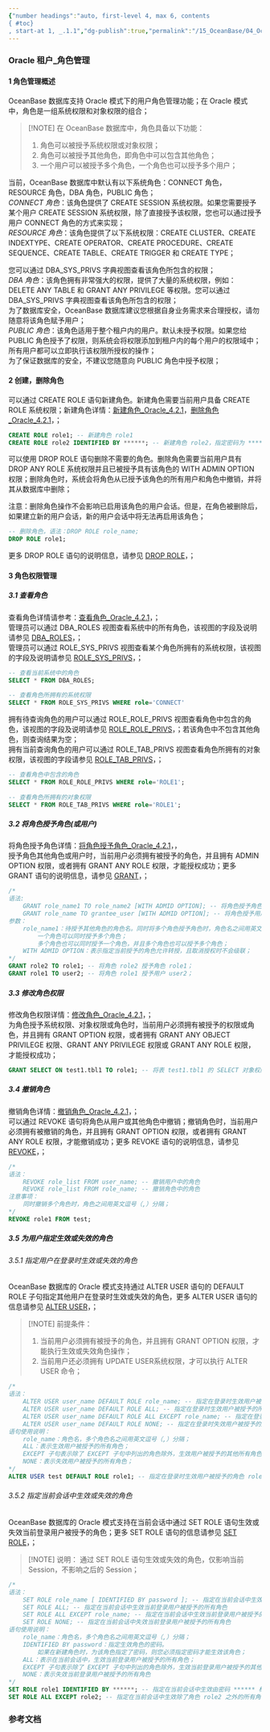 ```yaml
---
{"number headings":"auto, first-level 4, max 6, contents
{ #toc}
, start-at 1, _.1.1","dg-publish":true,"permalink":"/15_OceanBase/04_OceanBase 安全，高可用，容灾/OceanBase 安全权限/OceanBase 管理用户和权限/Oracle 租户_角色管理/","dgPassFrontmatter":true}
---
```



### Oracle 租户_角色管理
#### 1 角色管理概述  
OceanBase 数据库支持 Oracle 模式下的用户角色管理功能；在 Oracle 模式中，角色是一组系统权限和对象权限的组合；  

> [!NOTE] 在 OceanBase 数据库中，角色具备以下功能：  
> 1. 角色可以被授予系统权限或对象权限；  
> 2. 角色可以被授予其他角色，即角色中可以包含其他角色；  
> 3. 一个用户可以被授予多个角色，一个角色也可以授予多个用户；  
  
当前，OceanBase 数据库中默认有以下系统角色：CONNECT 角色，RESOURCE 角色，DBA 角色，PUBLIC 角色；  
*CONNECT 角色*：该角色提供了 CREATE SESSION 系统权限。如果您需要授予某个用户 CREATE SESSION 系统权限，除了直接授予该权限，您也可以通过授予用户 CONNECT 角色的方式来实现；  
*RESOURCE 角色*：该角色提供了以下系统权限：CREATE CLUSTER、CREATE INDEXTYPE、CREATE OPERATOR、CREATE PROCEDURE、CREATE SEQUENCE、CREATE TABLE、CREATE TRIGGER 和 CREATE TYPE；  

您可以通过 DBA_SYS_PRIVS 字典视图查看该角色所包含的权限；  
*DBA 角色*：该角色拥有非常强大的权限，提供了大量的系统权限，例如： DELETE ANY TABLE 和 GRANT ANY PRIVILEGE 等权限。您可以通过 DBA_SYS_PRIVS 字典视图查看该角色所包含的权限；  
为了数据库安全，OceanBase 数据库建议您根据自身业务需求来合理授权，请勿随意将该角色赋予用户；  
*PUBLIC 角色*：该角色适用于整个租户内的用户。默认未授予权限。如果您给 PUBLIC 角色授予了权限，则系统会将权限添加到租户内的每个用户的权限域中；所有用户都可以立即执行该权限所授权的操作；  
为了保证数据库的安全，不建议您随意向 PUBLIC 角色中授予权限； 

#### 2 创建，删除角色  
可以通过 CREATE ROLE 语句新建角色。新建角色需要当前用户具备 CREATE ROLE 系统权限；新建角色详情：[新建角色_Oracle_4.2.1](https://www.oceanbase.com/docs/common-oceanbase-database-cn-1000000000221472)，[删除角色_Oracle_4.2.1](https://www.oceanbase.com/docs/common-oceanbase-database-cn-1000000000221477)，；

```sql  
CREATE ROLE role1; -- 新建角色 role1  
CREATE ROLE role2 IDENTIFIED BY ******; -- 新建角色 role2，指定密码为 ******  
```  

可以使用 DROP ROLE 语句删除不需要的角色。删除角色需要当前用户具有 DROP ANY ROLE 系统权限并且已被授予具有该角色的 WITH ADMIN OPTION 权限；删除角色时，系统会将角色从已授予该角色的所有用户和角色中撤销，并将其从数据库中删除；  

注意：删除角色操作不会影响已启用该角色的用户会话。但是，在角色被删除后，如果建立新的用户会话，新的用户会话中将无法再启用该角色；  

```sql  
-- 删除角色，语法：DROP ROLE role_name;  
DROP ROLE role1;  
```  

更多 DROP ROLE 语句的说明信息，请参见 [DROP ROLE](https://www.oceanbase.com/docs/common-oceanbase-database-cn-1000000000222088)，；  

#### 3 角色权限管理  
##### 3.1 查看角色  
查看角色详情请参考：[查看角色_Oracle_4.2.1](https://www.oceanbase.com/docs/common-oceanbase-database-cn-1000000000221476)，；  
管理员可以通过 DBA_ROLES 视图查看系统中的所有角色，该视图的字段及说明请参见 [DBA_ROLES](https://www.oceanbase.com/docs/common-oceanbase-database-cn-1000000000219447)，；  
管理员可以通过 ROLE_SYS_PRIVS 视图查看某个角色所拥有的系统权限，该视图的字段及说明请参见 [ROLE_SYS_PRIVS](https://www.oceanbase.com/docs/common-oceanbase-database-cn-1000000000219302)，；  

```sql  
-- 查看当前系统中的角色  
SELECT * FROM DBA_ROLES;  
  
-- 查看角色所拥有的系统权限  
SELECT * FROM ROLE_SYS_PRIVS WHERE role='CONNECT'  
```  

拥有待查询角色的用户可以通过 ROLE_ROLE_PRIVS 视图查看角色中包含的角色，该视图的字段及说明请参见 [ROLE_ROLE_PRIVS](https://www.oceanbase.com/docs/common-oceanbase-database-cn-1000000000219212)，；若该角色中不包含其他角色，则查询结果为空；  
拥有当前查询角色的用户可以通过 ROLE_TAB_PRIVS 视图查看角色所拥有的对象权限，该视图的字段请参见 [ROLE_TAB_PRIVS](https://www.oceanbase.com/docs/common-oceanbase-database-cn-1000000000219197)，； 

```sql  
-- 查看角色中包含的角色  
SELECT * FROM ROLE_ROLE_PRIVS WHERE role='ROLE1';  
  
-- 查看角色所拥有的对象权限  
SELECT * FROM ROLE_TAB_PRIVS WHERE role='ROLE1';  
```

##### 3.2 将角色授予角色(或用户)  

将角色授予角色详情：[将角色授予角色_Oracle_4.2.1](https://www.oceanbase.com/docs/common-oceanbase-database-cn-1000000000221470)，，  
授予角色其他角色或用户时，当前用户必须拥有被授予的角色，并且拥有 ADMIN OPTION 权限，或者拥有 GRANT ANY ROLE 权限，才能授权成功；更多 GRANT 语句的说明信息，请参见 [GRANT](https://www.oceanbase.com/docs/common-oceanbase-database-cn-1000000000222051)，；  

```sql  
/*  
语法:  
	GRANT role_name1 TO role_name2 [WITH ADMID OPTION]; -- 将角色授予角色  
	GRANT role_name TO grantee_user [WITH ADMID OPTION]; -- 将角色授予用户  
参数：  
	role_name1：待授予其他角色的角色名。同时将多个角色授予角色时，角色名之间用英文逗号（,）分隔；
		一个角色可以同时授予多个角色；  
		多个角色也可以同时授予一个角色，并且多个角色也可以授予多个角色；  
	WITH ADMID OPTION：表示指定当前授予的角色允许转授，且取消授权时不会级联；  
*/  
GRANT role2 TO role1; -- 将角色 role2 授予角色 role1；  
GRANT role1 TO user2; -- 将角色 role1 授予用户 user2；  
```  


##### 3.3 修改角色权限  
修改角色权限详情：[修改角色_Oracle_4.2.1](https://www.oceanbase.com/docs/common-oceanbase-database-cn-1000000000221474)，；  
为角色授予系统权限、对象权限或角色时，当前用户必须拥有被授予的权限或角色，并且拥有 GRANT OPTION 权限，或者拥有 GRANT ANY OBJECT PRIVILEGE 权限、GRANT ANY PRIVILEGE 权限或 GRANT ANY ROLE 权限，才能授权成功；  

```sql  
GRANT SELECT ON test1.tbl1 TO role1; -- 将表 test1.tbl1 的 SELECT 对象权限授予角色 role1  
```  


##### 3.4 撤销角色  
撤销角色详情：[撤销角色_Oracle_4.2.1](https://www.oceanbase.com/docs/common-oceanbase-database-cn-1000000000221478)，；  
可以通过 REVOKE 语句将角色从用户或其他角色中撤销；撤销角色时，当前用户必须拥有被撤销的角色，并且拥有 GRANT OPTION 权限，或者拥有 GRANT ANY ROLE 权限，才能撤销成功；更多 REVOKE 语句的说明信息，请参见 [REVOKE](https://www.oceanbase.com/docs/common-oceanbase-database-cn-1000000000222036)，；

```sql  
/*  
语法：  
	REVOKE role_list FROM user_name; -- 撤销用户中的角色  
	REVOKE role_list FROM role_name; -- 撤销角色中的角色  
注意事项：  
	同时撤销多个角色时，角色之间用英文逗号（,）分隔；  
*/  
REVOKE role1 FROM test;  
```  

##### 3.5 为用户指定生效或失效的角色  
###### 3.5.1 指定用户在登录时生效或失效的角色  
OceanBase 数据库的 Oracle 模式支持通过 ALTER USER 语句的 DEFAULT ROLE 子句指定其他用户在登录时生效或失效的角色，更多 ALTER USER 语句的信息请参见 [ALTER USER](https://www.oceanbase.com/docs/common-oceanbase-database-cn-1000000000222075)，；  

> [!NOTE] 前提条件：  
> 1. 当前用户必须拥有被授予的角色，并且拥有 GRANT OPTION 权限，才能执行生效或失效角色操作；  
> 2. 当前用户还必须拥有 UPDATE USER系统权限，才可以执行 ALTER USER 命令；  
  
```sql  
/*  
语法：  
	ALTER USER user_name DEFAULT ROLE role_name; -- 指定在登录时生效用户被授予的一个或多个角色  
	ALTER USER user_name DEFAULT ROLE ALL; -- 指定在登录时生效用户被授予的所有角色  
	ALTER USER user_name DEFAULT ROLE ALL EXCEPT role_name; -- 指定在登录时生效用户被授予的部分角色  
	ALTER USER user_name DEFAULT ROLE NONE; -- 指定在登录时失效用户被授予的所有角色  
语句使用说明：  
	role_name：角色名，多个角色名之间用英文逗号（,）分隔；  
	ALL：表示生效用户被授予的所有角色；  
	EXCEPT 子句表示除了 EXCEPT 子句中列出的角色除外，生效用户被授予的其他所有角色。多个角色名之间用英文逗号（,）分隔；  
	NONE：表示失效用户被授予的所有角色；  
*/  
ALTER USER test DEFAULT ROLE role1; -- 指定在登录时生效用户被授予的角色 role1  
```  

###### 3.5.2 指定当前会话中生效或失效的角色  
OceanBase 数据库的 Oracle 模式支持在当前会话中通过 SET ROLE 语句生效或失效当前登录用户被授予的角色；更多 SET ROLE 语句的信息请参见 [SET ROLE](https://www.oceanbase.com/docs/common-oceanbase-database-cn-1000000000222055)，；  

> [!NOTE] 说明：
> 通过 SET ROLE 语句生效或失效的角色，仅影响当前 Session，不影响之后的 Session；  

```sql  
/*  
语法：  
	SET ROLE role_name [ IDENTIFIED BY password ]; -- 指定在当前会话中生效当前登录用户被授予的一个或多个角色  
	SET ROLE ALL; -- 指定在当前会话中生效当前登录用户被授予的所有角色  
	SET ROLE ALL EXCEPT role_name; -- 指定在当前会话中生效当前登录用户被授予的部分角色  
	SET ROLE NONE; -- 指定在当前会话中失效当前登录用户被授予的所有角色  
语句使用说明：  
	role_name：角色名，多个角色名之间用英文逗号（,）分隔；  
	IDENTIFIED BY password：指定生效角色的密码。  
		如果在新建角色时，为该角色指定了密码，则您必须指定密码才能生效该角色；
	ALL：表示在当前会话中，生效当前登录用户被授予的所有角色；  
	EXCEPT 子句表示除了 EXCEPT 子句中列出的角色除外，生效当前登录用户被授予的其他所有角色。多个角色名之间用英文逗号（,）分隔。  
	NONE：表示失效当前登录用户被授予的所有角色  
*/  
SET ROLE role1 IDENTIFIED BY ******; -- 指定在当前会话中生效由密码 ****** 标识的角色 role1  
SET ROLE ALL EXCEPT role2; -- 指定在当前会话中生效除了角色 role2 之外的所有角色  
```


### 参考文档



